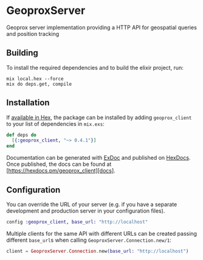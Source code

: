 # GeoproxServer

Geoprox server implementation providing a HTTP API for geospatial queries and position tracking

## Building

To install the required dependencies and to build the elixir project, run:

```console
mix local.hex --force
mix do deps.get, compile
```

## Installation

If [available in Hex][], the package can be installed by adding `geoprox_client` to
your list of dependencies in `mix.exs`:

```elixir
def deps do
  [{:geoprox_client, "~> 0.4.1"}]
end
```

Documentation can be generated with [ExDoc][] and published on [HexDocs][]. Once published, the docs can be found at
[https://hexdocs.pm/geoprox_client][docs].

## Configuration

You can override the URL of your server (e.g. if you have a separate development and production server in your
configuration files).

```elixir
config :geoprox_client, base_url: "http://localhost"
```

Multiple clients for the same API with different URLs can be created passing different `base_url`s when calling
`GeoproxServer.Connection.new/1`:

```elixir
client = GeoproxServer.Connection.new(base_url: "http://localhost")
```

[exdoc]: https://github.com/elixir-lang/ex_doc
[hexdocs]: https://hexdocs.pm
[available in hex]: https://hex.pm/docs/publish
[docs]: https://hexdocs.pm/geoprox_client
